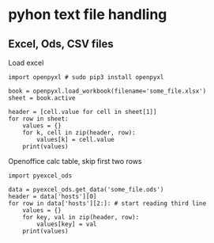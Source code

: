 # pyhon text file handling


## Excel, Ods, CSV files

Load excel 
```
import openpyxl # sudo pip3 install openpyxl

book = openpyxl.load_workbook(filename='some_file.xlsx')
sheet = book.active

header = [cell.value for cell in sheet[1]]
for row in sheet:
    values = {}
    for k, cell in zip(header, row):
        values[k] = cell.value
    print(values)
```

Openoffice calc table, skip first two rows
```
import pyexcel_ods

data = pyexcel_ods.get_data('some_file.ods')
header = data['hosts'][0]
for row in data['hosts'][2:]: # start reading third line
    values = {}
    for key, val in zip(header, row):
        values[key] = val
    print(values)
```
